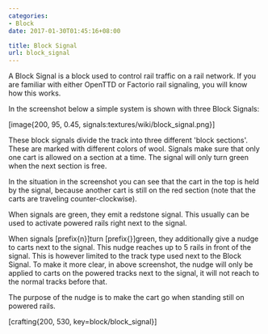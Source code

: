 ```yaml
---
categories:
- Block
date: 2017-01-30T01:45:16+08:00

title: Block Signal
url: block_signal
---
```


A Block Signal is a block used to control rail traffic on a rail network. If you are familiar with either OpenTTD or Factorio rail signaling, you will know how this works.

In the screenshot below a simple system is shown with three Block Signals:

[image{200, 95, 0.45, signals:textures/wiki/block_signal.png}]

These block signals divide the track into three different 'block sections'. These are marked with different colors of wool. Signals make sure that only one cart is allowed on a section at a time. The signal will only turn green when the next section is free.

In the situation in the screenshot you can see that the cart in the top is held by the signal, because another cart is still on the red section (note that the carts are traveling counter-clockwise).

When signals are green, they emit a redstone signal. This usually can be used to activate powered rails right next to the signal.

When signals [prefix{n}]turn [prefix{}]green, they additionally give a nudge to carts next to the signal. This nudge reaches up to 5 rails in front of the signal. This is however limited to the track type used next to the Block Signal. To make it more clear, in above screenshot, the nudge will only be applied to carts on the powered tracks next to the signal, it will not reach to the normal tracks before that.

The purpose of the nudge is to make the cart go when standing still on powered rails.

[crafting{200, 530, key=block/block_signal}]
